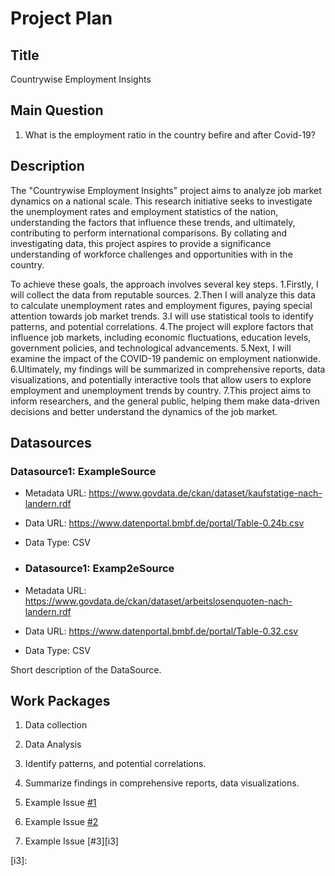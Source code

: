 # Project Plan

## Title
<!-- Give your project a short title. -->
Countrywise Employment Insights

## Main Question

<!-- Think about one main question you want to answer based on the data. -->
1. What is the employment ratio in the country befire and after Covid-19?

## Description

<!-- Describe your data science project in max. 200 words. Consider writing about why and how you attempt it. -->
The "Countrywise Employment Insights" project aims to analyze job market dynamics on a national scale. This research initiative seeks to investigate the unemployment rates and employment statistics of the nation, understanding the factors that influence these trends, and ultimately, contributing to perform international comparisons. By collating and investigating data, this project aspires to provide a significance understanding of workforce challenges and opportunities with in the country.

To achieve these goals, the approach involves several key steps. 
1.Firstly, I will collect the data from reputable sources.
2.Then I will analyze this data to calculate unemployment rates and employment figures, paying special attention towards job market trends. 
3.I will use statistical tools to identify patterns, and potential correlations.
4.The project will explore factors that influence job markets, including economic fluctuations, education levels, government policies, and technological advancements. 
5.Next, I will examine the impact of the COVID-19 pandemic on employment nationwide.
6.Ultimately, my findings will be summarized in comprehensive reports, data visualizations, and potentially interactive tools that allow users to explore employment and unemployment trends by country. 
7.This project aims to inform researchers, and the general public, helping them make data-driven decisions and better understand the dynamics of the job market.

## Datasources

<!-- Describe each datasources you plan to use in a section. Use the prefic "DatasourceX" where X is the id of the datasource. -->

### Datasource1: ExampleSource
* Metadata URL: https://www.govdata.de/ckan/dataset/kaufstatige-nach-landern.rdf
* Data URL: https://www.datenportal.bmbf.de/portal/Table-0.24b.csv
* Data Type: CSV

* ### Datasource1: Examp2eSource
* Metadata URL: https://www.govdata.de/ckan/dataset/arbeitslosenquoten-nach-landern.rdf
* Data URL: https://www.datenportal.bmbf.de/portal/Table-0.32.csv
* Data Type: CSV


Short description of the DataSource.

## Work Packages

<!-- List of work packages ordered sequentially, each pointing to an issue with more details. -->
1. Data collection
2. Data Analysis
3. Identify patterns, and potential correlations.
4. Summarize findings in comprehensive reports, data visualizations.


1. Example Issue [#1][i1]
2. Example Issue [#2][i2]
3. Example Issue [#3][i3] 

[i1]: https://github.com/Hafsa70/made_HafsaMateen/issues/1
[i2]: https://github.com/Hafsa70/made_HafsaMateen/issues/2
[i3]: 
